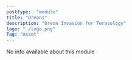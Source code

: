 ```yaml
---
posttype:  "module"  
title: "Oreons"
description: "Oreon Invasion for Terasology"
logo: "./logo.png"
Tag: "Asset"
---
```

No info available about this module

